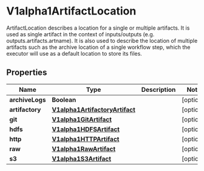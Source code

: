 

# V1alpha1ArtifactLocation

ArtifactLocation describes a location for a single or multiple artifacts. It is used as single artifact in the context of inputs/outputs (e.g. outputs.artifacts.artname). It is also used to describe the location of multiple artifacts such as the archive location of a single workflow step, which the executor will use as a default location to store its files.
## Properties

Name | Type | Description | Notes
------------ | ------------- | ------------- | -------------
**archiveLogs** | **Boolean** |  |  [optional]
**artifactory** | [**V1alpha1ArtifactoryArtifact**](V1alpha1ArtifactoryArtifact.md) |  |  [optional]
**git** | [**V1alpha1GitArtifact**](V1alpha1GitArtifact.md) |  |  [optional]
**hdfs** | [**V1alpha1HDFSArtifact**](V1alpha1HDFSArtifact.md) |  |  [optional]
**http** | [**V1alpha1HTTPArtifact**](V1alpha1HTTPArtifact.md) |  |  [optional]
**raw** | [**V1alpha1RawArtifact**](V1alpha1RawArtifact.md) |  |  [optional]
**s3** | [**V1alpha1S3Artifact**](V1alpha1S3Artifact.md) |  |  [optional]



